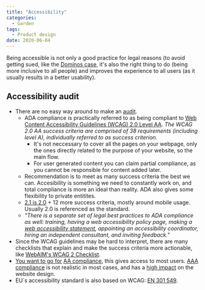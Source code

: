 ```yaml
---
title: "Accessibility"
categories:
  - Garden
tags:
  - Product design
date: 2020-06-04
---
```


Being accessible is not only a good practice for legal reasons (to avoid getting sued, like the [Dominos case](https://arstechnica.com/tech-policy/2019/10/accessibility-the-future-and-why-dominos-matters/), it's also the right thing to do (being more inclusive to all people) and improves the experience to all users (as it usually results in a better usability).

## Accessibility audit

- There are no easy way around to make an [audit](https://medium.com/@krisrivenburgh/the-ada-checklist-website-compliance-guidelines-for-2019-in-plain-english-123c1d58fad9). 
  - ADA compliance is practically referred to as being compliant to [Web Content Accessibility Guidelines (WCAG) 2.0 Level AA](https://www.w3.org/TR/WCAG20/). *The WCAG 2.0 AA success criteria are comprised of 38 requirements (including level A), individually referred to as success criterion.*
    - It's not neccessary to cover all the pages on your webpage, only the ones directly related to the purpose of your website, so the main flow.
    - For user generated content you can claim partial compliance, as you cannot be responsible for content added later.
  - Recommendation is to meet as many success criteria the best we can. Accesibility is something we need to constantly work on, and total compliance is more an ideal than reality. ADA also gives some flexibility to private entitites. 
  - [2.1 is 2.0](https://medium.com/@krisrivenburgh/wcag-2-0-vs-2-1-aa-how-to-view-them-legally-and-accessibility-wise-4f18cfa2367a) + 12 more success criteria, mostly around mobile usage. Usually 2.0 is referenced as the standard.
  - *"There is a separate set of legal best practices to ADA compliance as well: training, having a web accessibility policy page, making a [web accessibility statement](https://medium.com/@krisrivenburgh/web-accessibility-policy-page-example-template-to-model-e7e8519ea124), appointing an accessibility coordinator, hiring an independent consultant, and inviting feedback."*
- Since the WCAG guidelines may be hard to interpret, there are many checklists that explain and make the success criteria more actionable, like [WebAIM's WCAG 2 Checklist](https://webaim.org/standards/wcag/checklist).
- [You want to go for](https://www.essentialaccessibility.com/blog/ada-compliance-levels/) [AA compliance](https://www.webfx.com/blog/web-design/website-accessibility-checklist/), this gives access to most users. [AAA compliance](https://userway.org/blog/what-are-wcag-20-a-aa-and-aaa) is not realistic in most cases, and has a [high impact](https://www.linkedin.com/pulse/why-wcag-made-3-level-aa-aaa-different-levels-grade-website-arun-al/) on the website design.
- EU´s accessibility standard is also based on WCAG: [EN 301 549](https://www.etsi.org/deliver/etsi_en/301500_301599/301549/02.01.02_60/en_301549v020102p.pdf).

